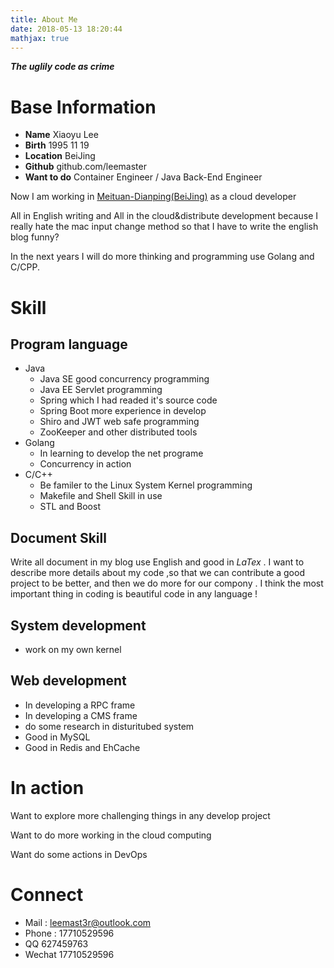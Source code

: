 ```yaml
---
title: About Me
date: 2018-05-13 18:20:44
mathjax: true
---
```


***The uglily code as crime***

# Base Information 

* **Name** Xiaoyu Lee
* **Birth** 1995 11 19
* **Location** BeiJing
* **Github** github.com/leemaster
* **Want to do** Container Engineer / Java Back-End Engineer 

Now I am working in [Meituan-Dianping(BeiJing)](https://www.meituan.com) as a cloud developer 

All in English writing and All in the cloud&distribute development because I really hate the mac input change method so that I have to write the english blog funny? 

In the next years I will do more thinking and programming use Golang and C/CPP.



# Skill 

## Program language

* Java 
    * Java SE good concurrency programming 
    * Java EE Servlet programming
    * Spring which I had readed it's source code 
    * Spring Boot more experience in develop
    * Shiro and JWT web safe programming
    * ZooKeeper and other distributed tools
* Golang
    * In learning to develop the net programe 
    * Concurrency in action 
* C/C++
    * Be familer to the Linux System Kernel programming
    * Makefile and Shell Skill in use 
    * STL and Boost 

## Document Skill

Write all document in my blog use English and good in $LaTex$ . I want to describe more details about my code ,so that we can contribute a good project to be better, and then we do more for our compony . I think the most important thing in coding is beautiful code in any language !

## System development 

* work on my own kernel 

## Web development

* In developing a RPC frame
* In developing a CMS frame 
* do some research in disturitubed system 
* Good in MySQL
* Good in Redis and EhCache


# In action 

Want to explore more challenging things in any develop project

Want to do more working in the cloud computing 

Want do some actions in DevOps


# Connect 

* Mail : leemast3r@outlook.com
* Phone : 17710529596
* QQ 627459763
* Wechat 17710529596

